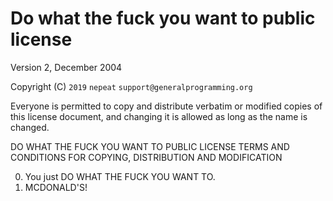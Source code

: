 # Do what the fuck you want to public license

Version 2, December 2004

Copyright (C) `2019` `nepeat` `support@generalprogramming.org`

Everyone is permitted to copy and distribute verbatim or modified
copies of this license document, and changing it is allowed as long
as the name is changed.

DO WHAT THE FUCK YOU WANT TO PUBLIC LICENSE
TERMS AND CONDITIONS FOR COPYING, DISTRIBUTION AND MODIFICATION

0. You just DO WHAT THE FUCK YOU WANT TO.
1. MCDONALD'S!